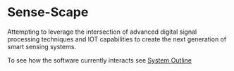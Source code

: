 # Sense-Scape

Attempting to leverage the intersection of advanced digital signal processing techniques and IOT capabilities to create the next generation of smart sensing systems.  

To see how the software currently interacts see [System Outline](https://github.com/Sense-Scape/.github/blob/main/profile/System%20Outline)
